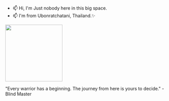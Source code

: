 - 📫 Hi, I'm Just nobody here in this big space.
- 📫 I'm from Ubonratchatani, Thailand.✨

<img height="180em" src="https://github-readme-stats.vercel.app/api?username=introbond&show_icons=true&hide_border=true&&count_private=true&include_all_commits=true" />

"Every warrior has a beginning. The journey from here is yours to decide."  -Blind Master
